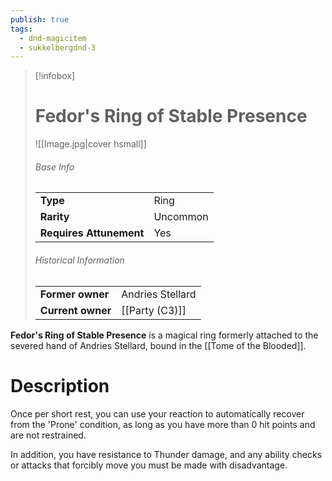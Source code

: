 ```yaml
---
publish: true
tags:
  - dnd-magicitem
  - sukkelbergdnd-3
---
```


> [!infobox]  
> # Fedor's Ring of Stable Presence
> ![[Image.jpg|cover hsmall]]
> ###### Base Info
> | | |
> |---|---|
> | **Type** | Ring |
> | **Rarity** | Uncommon |
> | **Requires Attunement** | Yes |
> ###### Historical Information
> | | |
> |---|---|
> | **Former owner** | Andries Stellard |
> | **Current owner** | [[Party (C3)]] |

**Fedor's Ring of Stable Presence** is a magical ring formerly attached to the severed hand of Andries Stellard, bound in the [[Tome of the Blooded]]. 
# Description
Once per short rest, you can use your reaction to automatically recover from the 'Prone' condition, as long as you have more than 0 hit points and are not restrained.

In addition, you have resistance to Thunder damage, and any ability checks or attacks that forcibly move you must be made with disadvantage.